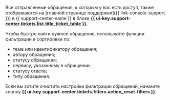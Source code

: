 Все отправленные обращения, к которым у вас есть доступ, также отображаются на [главной странице поддержки]({{ link-console-support }}) в {{ support-center-name }} в блоке **{{ ui-key.support-center.tickets.list.title_ticket_table }}**. 

Чтобы быстро найти нужное обращение, используйте функции фильтрации и сортировки по:
* теме или идентификатору обращения;
* автору обращения;
* статусу обращения;
* сервису, указанному в обращении;
* статусу ответа;
* типу обращения.

Если вы хотите очистить настройки фильтрации обращений, нажмите кнопку **{{ ui-key.support-center.tickets.filters.action_reset-filters }}**.